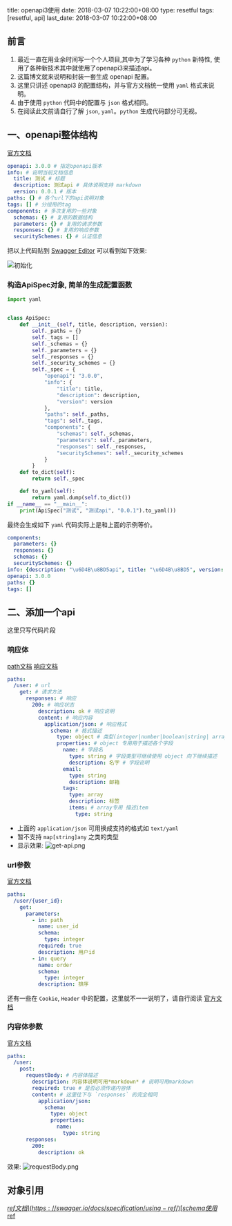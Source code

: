 title: openapi3使用
date: 2018-03-07 10:22:00+08:00
type: resetful
tags: [resetful, api]
last_date: 2018-03-07 10:22:00+08:00

## 前言

1. 最近一直在用业余时间写一个个人项目,其中为了学习各种 `python` 新特性, 使用了各种新技术其中就使用了openapi3来描述api。
2. 这篇博文就来说明和封装一套生成 openapi 配置。
3. 这里只讲述 openapi3 的配置结构，并与官方文档统一使用 `yaml` 格式来说明。
4. 由于使用 `python` 代码中的配置与 `json` 格式相同。
5. 在阅读此文前请自行了解 `json`, `yaml`。`python` 生成代码部分可无视。

## 一、openapi整体结构

[官方文档](https://swagger.io/docs/specification/basic-structure/)

``` yaml
openapi: 3.0.0 # 指定openapi版本
info: # 说明当前文档信息
  title: 测试 # 标题
  description: 测试api # 具体说明支持 markdown
  version: 0.0.1 # 版本
paths: {} # 各个url下的api说明对象
tags: [] # 分组用的tag
components: # 多次复用的一些对象
  schemas: {} # 复用的数据结构
  parameters: {} # 复用的请求参数
  responses: {} # 复用的响应参数
  securitySchemes: {} # 认证信息
```

把以上代码贴到 [Swagger Editor](https://editor.swagger.io) 可以看到如下效果:

![初始化](/public/img/openapi3/init.png)

### 构造ApiSpec对象, 简单的生成配置函数

``` python
import yaml


class ApiSpec:
    def __init__(self, title, description, version):
        self._paths = {}
        self._tags = []
        self._schemas = {}
        self._parameters = {}
        self._responses = {}
        self._security_schemes = {}
        self._spec = {
            "openapi": "3.0.0",
            "info": {
                "title": title,
                "description": description,
                "version": version
            },
            "paths": self._paths,
            "tags": self._tags,
            "components": {
                "schemas": self._schemas,
                "parameters": self._parameters,
                "responses": self._responses,
                "securitySchemes": self._security_schemes
            }
        }
    def to_dict(self):
        return self._spec

    def to_yaml(self):
        return yaml.dump(self.to_dict())
if __name__ == "__main__":
    print(ApiSpec("测试", "测试api", "0.0.1").to_yaml())
```

最终会生成如下 `yaml` 代码实际上是和上面的示例等价。

``` yaml
components:
  parameters: {}
  responses: {}
  schemas: {}
  securitySchemes: {}
info: {description: "\u6D4B\u8BD5api", title: "\u6D4B\u8BD5", version: 0.0.1}
openapi: 3.0.0
paths: {}
tags: []
```

## 二、添加一个api

这里只写代码片段

### 响应体

[path文档](https://swagger.io/docs/specification/paths-and-operations/)
[响应文档](https://swagger.io/docs/specification/describing-responses/)

``` yaml
paths:
  /user: # url
    get: # 请求方法
      responses: # 响应
        200: # 响应状态
          description: ok # 响应说明
          content: # 响应内容
            application/json: # 响应格式
              schema: # 格式描述
                type: object # 类型(integer|number|boolean|string| array|object)
                properties: # object 专用用于描述各个字段
                  name: # 字段名
                    type: string # 字段类型可继续使用 object 向下继续描述
                    description: 名字 # 字段说明
                  email:
                    type: string
                    description: 邮箱
                  tags:
                    type: array
                    description: 标签
                    items: # array专用 描述item
                      type: string
```

- 上面的 `application/json` 可用换成支持的格式如 `text/yaml`
- 暂不支持 `map[string]any` 之类的类型
- 显示效果:
    ![get-api.png](/public/img/openapi3/responses.png)

### url参数

[官方文档](https://swagger.io/docs/specification/describing-parameters/)

``` yaml
paths:
  /user/{user_id}:
    get:
      parameters:
        - in: path
          name: user_id
          schema:
            type: integer
          required: true
          description: 用户id
        - in: query
          name: order
          schema:
            type: integer
          description: 排序
```

还有一些在 `Cookie`, `Header` 中的配置，这里就不一一说明了，请自行阅读 [官方文档](https://swagger.io/docs/specification/describing-parameters/)

### 内容体参数

[官方文档](https://swagger.io/docs/specification/describing-request-body/)

``` yaml
paths:
  /user:
    post:
      requestBody: # 内容体描述
        description: 内容体说明可用*markdown* # 说明可用markdown
        required: true # 是否必须传递内容体
        content: # 这里往下与 `responses` 的完全相同
          application/json:
            schema:
              type: object
              properties:
                name:
                  type: string
      responses:
        200:
          description: ok
```
效果:
![requestBody.png](/public/img/openapi3/request-body.png)

## 对象引用

[$ref文档](https://swagger.io/docs/specification/using-ref/)
[schema使用$ref]()